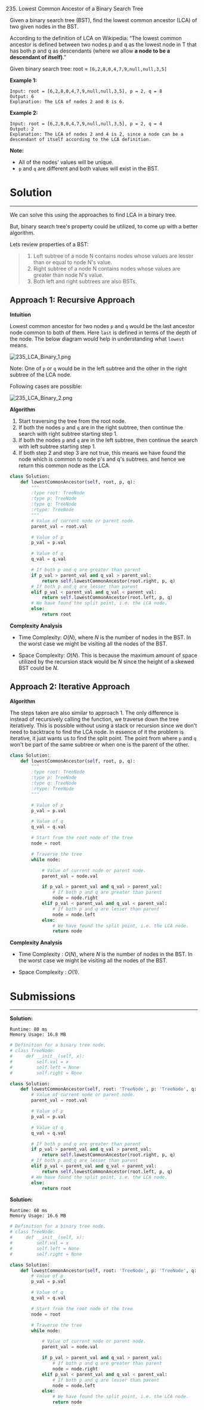 235. Lowest Common Ancestor of a Binary Search Tree

Given a binary search tree (BST), find the lowest common ancestor (LCA) of two given nodes in the BST.

According to the definition of LCA on Wikipedia: “The lowest common ancestor is defined between two nodes p and q as the lowest node in T that has both p and q as descendants (where we allow **a node to be a descendant of itself)**.”

Given binary search tree:  root = `[6,2,8,0,4,7,9,null,null,3,5]`


 

**Example 1:**
```
Input: root = [6,2,8,0,4,7,9,null,null,3,5], p = 2, q = 8
Output: 6
Explanation: The LCA of nodes 2 and 8 is 6.
```

**Example 2:**
```
Input: root = [6,2,8,0,4,7,9,null,null,3,5], p = 2, q = 4
Output: 2
Explanation: The LCA of nodes 2 and 4 is 2, since a node can be a descendant of itself according to the LCA definition.
``` 

**Note:**

* All of the nodes' values will be unique.
* `p` and `q` are different and both values will exist in the BST.

# Solution
---
We can solve this using the approaches to find LCA in a binary tree.

But, binary search tree's property could be utilized, to come up with a better algorithm.

Lets review properties of a BST:

>1. Left subtree of a node N contains nodes whose values are lesser than or equal to node N's value.
>1. Right subtree of a node N contains nodes whose values are greater than node N's value.
>1. Both left and right subtrees are also BSTs.

## Approach 1: Recursive Approach
**Intuition**

Lowest common ancestor for two nodes `p` and `q` would be the last ancestor node common to both of them. Here `last` is defined in terms of the depth of the node. The below diagram would help in understanding what `lowest` means.

![235_LCA_Binary_1.png](img/235_LCA_Binary_1.png)

Note: One of `p` or `q` would be in the left subtree and the other in the right subtree of the LCA node.

Following cases are possible:

![235_LCA_Binary_2.png](img/235_LCA_Binary_2.png)

**Algorithm**

1. Start traversing the tree from the root node.
1. If both the nodes `p` and `q` are in the right subtree, then continue the search with right subtree starting step 1.
1. If both the nodes `p` and `q` are in the left subtree, then continue the search with left subtree starting step 1.
1. If both step 2 and step 3 are not true, this means we have found the node which is common to node p's and q's subtrees. and hence we return this common node as the LCA.

```python
class Solution:
    def lowestCommonAncestor(self, root, p, q):
        """
        :type root: TreeNode
        :type p: TreeNode
        :type q: TreeNode
        :rtype: TreeNode
        """
        # Value of current node or parent node.
        parent_val = root.val

        # Value of p
        p_val = p.val

        # Value of q
        q_val = q.val

        # If both p and q are greater than parent
        if p_val > parent_val and q_val > parent_val:    
            return self.lowestCommonAncestor(root.right, p, q)
        # If both p and q are lesser than parent
        elif p_val < parent_val and q_val < parent_val:    
            return self.lowestCommonAncestor(root.left, p, q)
        # We have found the split point, i.e. the LCA node.
        else:
            return root
```

**Complexity Analysis**

* Time Complexity: $O(N)$, where $N$ is the number of nodes in the BST. In the worst case we might be visiting all the nodes of the BST.

* Space Complexity: $O(N)$. This is because the maximum amount of space utilized by the recursion stack would be $N$ since the height of a skewed BST could be $N$.

## Approach 2: Iterative Approach
**Algorithm**

The steps taken are also similar to approach 1. The only difference is instead of recursively calling the function, we traverse down the tree iteratively. This is possible without using a stack or recursion since we don't need to backtrace to find the LCA node. In essence of it the problem is iterative, it just wants us to find the split point. The point from where `p` and `q` won't be part of the same subtree or when one is the parent of the other.

```python
class Solution:
    def lowestCommonAncestor(self, root, p, q):
        """
        :type root: TreeNode
        :type p: TreeNode
        :type q: TreeNode
        :rtype: TreeNode
        """

        # Value of p
        p_val = p.val

        # Value of q
        q_val = q.val

        # Start from the root node of the tree
        node = root

        # Traverse the tree
        while node:

            # Value of current node or parent node.
            parent_val = node.val

            if p_val > parent_val and q_val > parent_val:    
                # If both p and q are greater than parent
                node = node.right
            elif p_val < parent_val and q_val < parent_val:
                # If both p and q are lesser than parent
                node = node.left
            else:
                # We have found the split point, i.e. the LCA node.
                return node
```

**Complexity Analysis**

* Time Complexity : $O(N)$, where $N$ is the number of nodes in the BST. In the worst case we might be visiting all the nodes of the BST.

* Space Complexity : $O(1)$.

# Submissions
---
**Solution:**
```
Runtime: 80 ms
Memory Usage: 16.8 MB
```
```python
# Definition for a binary tree node.
# class TreeNode:
#     def __init__(self, x):
#         self.val = x
#         self.left = None
#         self.right = None

class Solution:
    def lowestCommonAncestor(self, root: 'TreeNode', p: 'TreeNode', q: 'TreeNode') -> 'TreeNode':
        # Value of current node or parent node.
        parent_val = root.val

        # Value of p
        p_val = p.val

        # Value of q
        q_val = q.val

        # If both p and q are greater than parent
        if p_val > parent_val and q_val > parent_val:    
            return self.lowestCommonAncestor(root.right, p, q)
        # If both p and q are lesser than parent
        elif p_val < parent_val and q_val < parent_val:    
            return self.lowestCommonAncestor(root.left, p, q)
        # We have found the split point, i.e. the LCA node.
        else:
            return root
```

**Solution:**
```
Runtime: 68 ms
Memory Usage: 16.6 MB
```
```python
# Definition for a binary tree node.
# class TreeNode:
#     def __init__(self, x):
#         self.val = x
#         self.left = None
#         self.right = None

class Solution:
    def lowestCommonAncestor(self, root: 'TreeNode', p: 'TreeNode', q: 'TreeNode') -> 'TreeNode':
        # Value of p
        p_val = p.val

        # Value of q
        q_val = q.val

        # Start from the root node of the tree
        node = root

        # Traverse the tree
        while node:

            # Value of current node or parent node.
            parent_val = node.val

            if p_val > parent_val and q_val > parent_val:    
                # If both p and q are greater than parent
                node = node.right
            elif p_val < parent_val and q_val < parent_val:
                # If both p and q are lesser than parent
                node = node.left
            else:
                # We have found the split point, i.e. the LCA node.
                return node
```